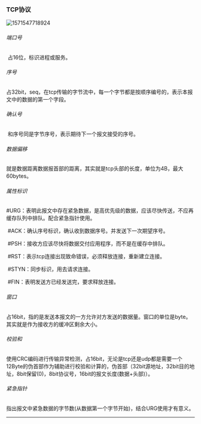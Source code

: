 ### TCP协议

![1571547718924](C:\Users\Administrator\AppData\Roaming\Typora\typora-user-images\1571547718924.png)



###### 端口号

​	占16位，标识进程或服务。

###### 序号

​	占32bit，seq，在tcp传输的字节流中，每一个字节都是按顺序编号的，表示本报文中的数据的第一个字段。

###### 确认号

​	和序号同是字节序号，表示期待下一个报文接受的序号。

###### 数据偏移

​	就是数据距离数据报首部的距离，其实就是tcp头部的长度，单位为4B，最大60bytes。

###### 属性标识

​	#URG：表明此报文中存在紧急数据，是高优先级的数据，应该尽快传送，不应再缓存队列中排队。配合紧急指针使用。

​	#ACK：确认序号标识，确认收到数据序号。并发送下一次期望序号。

​	#PSH：接收方应该尽快将数据交付应用程序，而不是在缓存中排队。

​	#RST：表示tcp连接出现致命错误，必须释放连接，重新建立连接。

​	#STYN：同步标识，用去请求连接。

​	#FIN：表明发送方已经发送完，要求释放连接。

###### 窗口

​	占16bit，指的是发送本报文的一方允许对方发送的数据量。窗口的单位是byte。其实就是作为接收方的缓冲区剩余大小。

###### 校验和

​	使用CRC编码进行传输异常检测，占16bit，无论是tcp还是udp都是需要一个12Byte的伪首部作为辅助进行校验和计算的，伪首部（32bit源地址，32bit目的地址，8bit保留(0)，8bit协议号，16bit的报文长度(数据+头部)）。

###### 紧急指针

​	指出报文中紧急数据的字节数(从数据第一个字节开始)，结合URG使用才有意义。





----------



